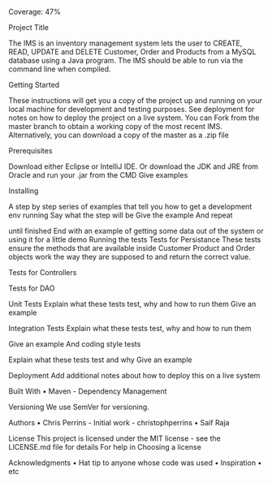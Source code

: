 Coverage: 47%

Project Title

The IMS is an inventory management system lets the user to CREATE, READ, UPDATE and DELETE Customer, Order and Products from a MySQL database using a Java program. The IMS should be able to run via the command line when compiled.

Getting Started

These instructions will get you a copy of the project up and running on your local machine for development and testing purposes. See deployment for notes on how to deploy the project on a live system. You can Fork from the master branch to obtain a working copy of the most recent IMS. Alternatively, you can download a copy of the master as a .zip file

Prerequisites

Download either Eclipse or IntelliJ IDE. Or download the JDK and JRE from Oracle and run your .jar from the CMD Give examples

Installing

A step by step series of examples that tell you how to get a development env running Say what the step will be Give the example And repeat

until finished End with an example of getting some data out of the system or using it for a little demo Running the tests Tests for Persistance These tests ensure the methods that are available inside Customer Product and Order objects work the way they are supposed to and return the correct value.

Tests for Controllers

Tests for DAO

Unit Tests Explain what these tests test, why and how to run them Give an example

Integration Tests Explain what these tests test, why and how to run them

Give an example And coding style tests

Explain what these tests test and why Give an example

Deployment Add additional notes about how to deploy this on a live system

Built With • Maven - Dependency Management

Versioning We use SemVer for versioning.

Authors • Chris Perrins - Initial work - christophperrins • Saif Raja

License This project is licensed under the MIT license - see the LICENSE.md file for details For help in Choosing a license

Acknowledgments • Hat tip to anyone whose code was used • Inspiration • etc
